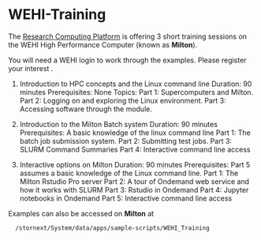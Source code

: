 # WEHI-Training

The [Research Computing Platform](https://wehieduau.sharepoint.com/sites/RCPNewsletter/SitePages/The-Research-Computing-Platform.aspx) is offering 3 short training sessions on the WEHI High Performance Computer (known as **Milton**). 

You will need a WEHI login to work through the examples. Please register your interest <here>.

1. Introduction to HPC concepts and the Linux command line
Duration: 90 minutes
Prerequisites: None
Topics:
Part 1: Supercomputers and Milton.
Part 2: Logging on and exploring the Linux environment.
Part 3: Accessing software through the module.

2. Introduction to the Milton Batch system
Duration: 90 minutes
Prerequisites: A basic knowledge of the linux command line
Part 1: The batch job submission system.
Part 2: Submitting test jobs.
Part 3: SLURM Command Summaries
Part 4: Interactive command line access

3. Interactive options on Milton
Duration: 90 minutes
Prerequisites: Part 5 assumes a basic knowledge of the Linux command line.
Part 1: The Milton Rstudio Pro server
Part 2: A tour of Ondemand web service and how it works with SLURM
Part 3: Rstudio in Ondemand
Part 4: Jupyter notebooks in Ondemand
Part 5: Interactive command line access

Examples can also be accessed on **Milton** at
```
  /stornext/System/data/apps/sample-scripts/WEHI_Training
```
